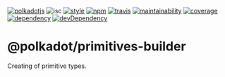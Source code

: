 [![polkadotjs](https://img.shields.io/badge/polkadot-js-orange.svg?style=flat-square)](https://polkadot.js.org)
![isc](https://img.shields.io/badge/license-ISC-lightgrey.svg?style=flat-square)
[![style](https://img.shields.io/badge/code%20style-semistandard-lightgrey.svg?style=flat-square)](https://github.com/Flet/semistandard)
[![npm](https://img.shields.io/npm/v/@polkadot/primitives-builder.svg?style=flat-square)](https://www.npmjs.com/package/@polkadot/primitives-builder)
[![travis](https://img.shields.io/travis/polkadot-js/types.svg?style=flat-square)](https://travis-ci.org/polkadot-js/types)
[![maintainability](https://img.shields.io/codeclimate/maintainability/polkadot-js/types.svg?style=flat-square)](https://codeclimate.com/github/polkadot-js/types/maintainability)
[![coverage](https://img.shields.io/coveralls/polkadot-js/types.svg?style=flat-square)](https://coveralls.io/github/polkadot-js/types?branch=master)
[![dependency](https://david-dm.org/polkadot-js/types.svg?style=flat-square&path=packages/primitives-builder)](https://david-dm.org/polkadot-js/types?path=packages/primitives-builder)
[![devDependency](https://david-dm.org/polkadot-js/types/dev-status.svg?style=flat-square&path=packages/primitives-builder)](https://david-dm.org/polkadot-js/types?path=packages/primitives-builder#info=devDependencies)

# @polkadot/primitives-builder

Creating of primitive types.
